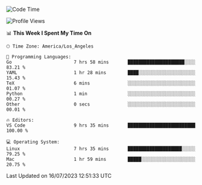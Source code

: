 <!--START_SECTION:waka-->
![Code Time](http://img.shields.io/badge/Code%20Time-478%20hrs%2018%20mins-blue)

![Profile Views](http://img.shields.io/badge/Profile%20Views-0-blue)

📊 **This Week I Spent My Time On** 

```text
🕑︎ Time Zone: America/Los_Angeles

💬 Programming Languages: 
Go                       7 hrs 58 mins       █████████████████████░░░░   83.21 % 
YAML                     1 hr 28 mins        ████░░░░░░░░░░░░░░░░░░░░░   15.43 % 
TeX                      6 mins              ░░░░░░░░░░░░░░░░░░░░░░░░░   01.07 % 
Python                   1 min               ░░░░░░░░░░░░░░░░░░░░░░░░░   00.27 % 
Other                    0 secs              ░░░░░░░░░░░░░░░░░░░░░░░░░   00.01 % 

🔥 Editors: 
VS Code                  9 hrs 35 mins       █████████████████████████   100.00 % 

💻 Operating System: 
Linux                    7 hrs 35 mins       ████████████████████░░░░░   79.25 % 
Mac                      1 hr 59 mins        █████░░░░░░░░░░░░░░░░░░░░   20.75 % 
```


 Last Updated on 16/07/2023 12:51:33 UTC
<!--END_SECTION:waka-->
